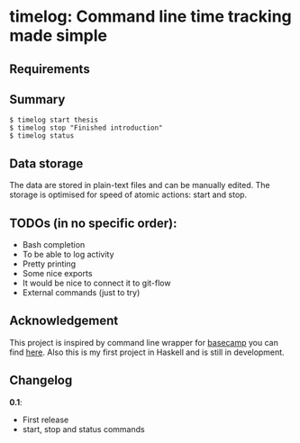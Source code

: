 # timelog: Command line time tracking made simple

## Requirements


## Summary

```
$ timelog start thesis
$ timelog stop "Finished introduction"
$ timelog status
```

## Data storage
The data are stored in plain-text files and can be manually edited. The storage is optimised for speed of atomic actions: start and stop.

## TODOs (in no specific order):
  - Bash completion
  - To be able to log activity
  - Pretty printing 
  - Some nice exports
  - It would be nice to connect it to git-flow
  - External commands (just to try)

## Acknowledgement
This project is inspired by command line wrapper for [basecamp][basecamp-link] you can find [here][basecamper-link]. Also this is my first project in Haskell and is still in development.

[basecamp-link]: http://basecamphq.com/
[basecamper-link]: https://github.com/klondike/basecamper

## Changelog

**0.1**:

  - First release
  - start, stop and status commands
